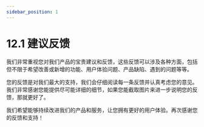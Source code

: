 ```yaml
---
sidebar_position: 1
---
```


# 12.1 建议反馈

我们非常重视您对我们产品的宝贵建议和反馈，这些反馈可以涉及各种方面，包括但不限于希望改善或新增的功能、用户体验问题、产品缺陷、遇到的问题等等。

您的反馈是对我们最大的支持，我们会仔细阅读每一条反馈并认真考虑您的意见。我们非常感谢您能提供尽可能详细的细节，如果您能截取图片来进一步说明您的反馈，那就更好了。

我们希望能够持续改进我们的产品和服务，让您拥有更好的用户体验。再次感谢您的反馈和支持！